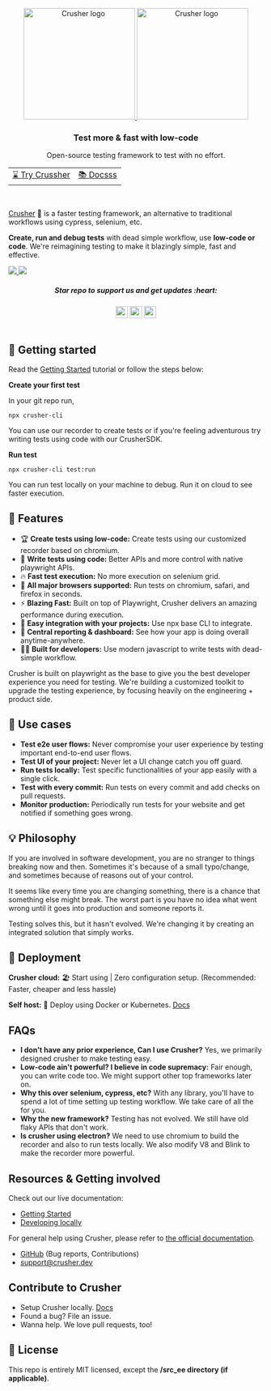 <p align="center">
  <p align="center">
  <a href="https://crusher.dev/#gh-light-mode-only">
    <img src="https://i.imgur.com/EhNlMyB.png" width="220px" alt="Crusher logo" />
  </a>
  <a href="https://crusher.dev/#gh-dark-mode-only">
    <img src="https://i.imgur.com/AAjf4pL.png"  width="220px" alt="Crusher logo" />
  </a>
</p>
</p>

<h3 align="center">Test more & fast with low-code</h3>
<p align="center">Open-source testing framework to test with no effort.</p>

<div align="center">
  <table>
    <tbody>
      <tr>
         <td>
          <a href="#-start-using-crusher">⌛ Try Crussher</a>
        </td>
        <td>
          <a href="https://docs.crusher.dev">📚 Docsss</a>
        </td>
      </tr>
    </tbody>
  </table>
  </div>
<br />

[Crusher](https://crusher.dev) 🦖 is a faster testing framework, an alternative to traditional workflows using cypress, selenium, etc.

**Create, run and debug tests** with dead simple workflow, use **low-code or code**. We're reimagining testing to make it blazingly simple, fast and effective.

  <a href="https://crusher.dev/#gh-light-mode-only">
  <img src="https://i.imgur.com/nqE0S1B.png"/>
  </a>
  <a href="https://crusher.dev/#gh-dark-mode-only">
    <img src="https://i.imgur.com/qQ2uda9.png"  />
  </a>

<div>
<h5  align="center"> Star repo to support us and get updates :heart: </h5>
</div>

<div align="center">
  <img src="https://img.shields.io/github/stars/crusherdev/crusher.svg?style=social&label=Star" height="24"/>
    <img src="https://img.shields.io/github/forks/crusherdev/crusher.svg?style=social&label=Fork" height="24"/>
     <img src="https://img.shields.io/github/watchers/crusherdev/crusher.svg?style=social&label=Watch" height="24"/>
</div>

<br/>

## 🚀 Getting started

Read the [Getting Started](https://docs.crusher.dev/getting-started/what-is-crusher) tutorial or follow the steps below:

**Create your first test**

In your git repo run,

```
npx crusher-cli
```

You can use our recorder to create tests or if you're feeling adventurous try writing tests using code with our CrusherSDK.

**Run test**

```
npx crusher-cli test:run
```

You can run test locally on your machine to debug. Run it on cloud to see faster execution.

## 🦖 Features

- 🏆 **Create tests using low-code:** Create tests using our customized recorder based on chromium.
- 📝 **Write tests using code:** Better APIs and more control with native playwright APIs.
- 🔥 **Fast test execution:** No more execution on selenium grid.
- 🔋 **All major browsers supported:** Run tests on chromium, safari, and firefox in seconds.
- ⚡ **Blazing Fast:** Built on top of Playwright, Crusher delivers an amazing performance during execution.
- 👏 **Easy integration with your projects:** Use npx base CLI to integrate.
- 🦄 **Central reporting & dashboard:** See how your app is doing overall anytime-anywhere.
- 👨‍💻 **Built for developers:** Use modern javascript to write tests with dead-simple workflow.

Crusher is built on playwright as the base to give you the best developer experience you need for testing. We're building a customized toolkit to upgrade the testing experience, by focusing heavily on the engineering + product side.

## 🏃 Use cases

- **Test e2e user flows:** Never compromise your user experience by testing important end-to-end user flows.
- **Test UI of your project:** Never let a UI change catch you off guard.
- **Run tests locally:** Test specific functionalities of your app easily with a single click.
- **Test with every commit:** Run tests on every commit and add checks on pull requests.
- **Monitor production:** Periodically run tests for your website and get notified if something goes wrong.

## 💡 Philosophy

If you are involved in software development, you are no stranger to things breaking now and then. Sometimes it's because of a small typo/change, and sometimes because of reasons out of your control.

It seems like every time you are changing something, there is a chance that something else might break. The worst part is you have no idea what went wrong until it goes into production and someone reports it.

Testing solves this, but it hasn't evolved. We're changing it by creating an integrated solution that simply works.

## 🧱 Deployment

**Crusher cloud:** 🏖️ Start using | Zero configuration setup. (Recommended: Faster, cheaper and less hassle)

**Self host:** 🧱 Deploy using Docker or Kubernetes. [Docs](https://docs.crusher.dev/development/docker-deploy-locally)

## FAQs

- **I don't have any prior experience, Can I use Crusher?** Yes, we primarily designed crusher to make testing easy.
- **Low-code ain't powerful? I believe in code supremacy:** Fair enough, you can write code too. We might support other top frameworks later on.
- **Why this over selenium, cypress, etc?** With any library, you'll have to spend a lot of time setting up testing workflow. We take care of all the for you.
- **Why the new framework?** Testing has not evolved. We still have old flaky APIs that don't work.
- **Is crusher using electron?** We need to use chromium to build the recorder and also to run tests locally. We also modify V8 and Blink to make the recorder more powerful.

## Resources & Getting involved

Check out our live documentation:

- [Getting Started](https://docs.crusher.dev/getting-started/create-your-first-test)
- [Developing locally](https://docs.crusher.dev/development/setting-up-development-env)

For general help using Crusher, please refer to [the official documentation](https://docs.crusher.dev).

- [GitHub](https://github.com/crusherdev/crusher) (Bug reports, Contributions)
- support@crusher.dev

## Contribute to Crusher

- Setup Crusher locally. [Docs](https://docs.crusher.dev/development/setting-up-development-env)
- Found a bug? File an issue.
- Wanna help. We love pull requests, too!

## 📝 License

This repo is entirely MIT licensed, except the **/src_ee directory (if applicable)**.
